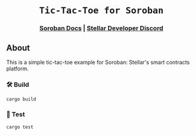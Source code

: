 <div align="center">

  <h1><code>Tic-Tac-Toe for Soroban</code></h1>

  <h3>
    <a href="https://soroban.stellar.org/docs/tutorials/write-a-contract">Soroban Docs</a>
    <span> | </span>
    <a href="https://discord.com/invite/zVYdY3ktTn">Stellar Developer Discord</a>
  </h3>
</div>

## About

This is a simple tic-tac-toe example for Soroban: Stellar's smart contracts platform.


### 🛠️ Build

```
cargo build
```

### 🔬 Test

```
cargo test
```
